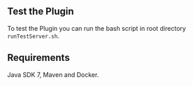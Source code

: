 ## Test the Plugin

To test the Plugin you can run the bash script in root directory `runTestServer.sh`. 

## Requirements

Java SDK 7, Maven and Docker.
